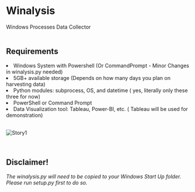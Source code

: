 # Winalysis
Windows Processes Data Collector
<br>
<br>
<h2>Requirements</h2>
<li>Windows System with Powershell (Or CommandPrompt - Minor Changes in winalysis.py needed)</li>
<li>5GB+ available storage (Depends on how many days you plan on harvesting data)</li>
<li>Python modules: subprocess, OS, and datetime ( yes, literally only these three for now)</li>
<li>PowerShell or Command Prompt</li>
<li>Data Visualization tool: Tableau, Power-BI, etc. ( Tableau will be used for demonstration)</li>
<br>

![Story1](https://github.com/n000b-n000b/winalysis/assets/72074802/9c87234a-9a5c-494f-b001-3119d28318c8)


<br>
<h2>Disclaimer!</h2>
<i>The winalysis.py will need to be copied to your Windows Start Up folder.</i>
<br>
<i>Please run setup.py first to do so.</i>
